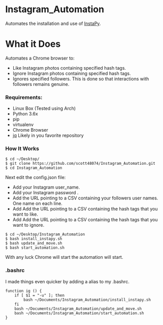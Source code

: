 <h1><a id="Instagram_Automation_0"></a>Instagram_Automation</h1>
<p>Automates the installation and use of <a href="https://github.com/timgrossmann/InstaPy">InstaPy</a>.</p>
<h1><a id="What_it_Does_3"></a>What it Does</h1>
<p>Automates a Chrome browser to:</p>
<ul>
<li>Like Instagram photos containing specified hash tags.</li>
<li>Ignore Instagram photos containing specified hash tags.</li>
<li>Ignores specified followers. This is done so that interactions with followers remains genuine.</li>
</ul>
<h3><a id="Requirements_9"></a>Requirements:</h3>
<ul>
<li>Linux Box (Tested using Arch)</li>
<li>Python 3.6x</li>
<li>pip</li>
<li>virtualenv</li>
<li>Chrome Browser</li>
<li><a href="https://stedolan.github.io/jq/">jq</a> Likely in you favorite repository</li>
</ul>
<h3><a id="How_It_Works_17"></a>How It Works</h3>
<pre><code class="language-sh">$ <span class="hljs-built_in">cd</span> ~/Desktop/
$ git <span class="hljs-built_in">clone</span> https://github.com/scott48074/Instagram_Automation.git
$ <span class="hljs-built_in">cd</span> Instagram_Automation
</code></pre>
<p>Next edit the config.json file:</p>
<ul>
<li>Add your Instagram user_name.</li>
<li>Add your Instagram password .</li>
<li>Add the URL pointing to a CSV containing your followers user names. One name on each line.</li>
<li>Add Add the URL pointing to a CSV containing the hash tags that you want to like.</li>
<li>Add Add the URL pointing to a CSV containing the hash tags that you want to ignore.</li>
</ul>
<pre><code class="language-sh">$ <span class="hljs-built_in">cd</span> ~/Desktop/Instagram_Automation
$ bash install_instapy.sh
$ bash update_and_move.sh
$ bash start_automation.sh
</code></pre>
<p>With any luck Chrome will start the automation will start.</p>
<h3><a id="bashrc_38"></a>.bashrc</h3>
<p>I made things even quicker by adding a alias to my .bashrc.</p>
<pre><code class="language-sh"><span class="hljs-keyword">function</span> <span class="hljs-function"><span class="hljs-title">ig</span></span> () {
    <span class="hljs-keyword">if</span> [ <span class="hljs-variable">$1</span> = <span class="hljs-string">"-u"</span> ]; <span class="hljs-keyword">then</span>
        bash ~/Documents/Instagram_Automation/install_instapy.sh
    <span class="hljs-keyword">fi</span>
    bash ~/Documents/Instagram_Automation/update_and_move.sh
    bash ~/Documents/Instagram_Automation/start_automation.sh
} 